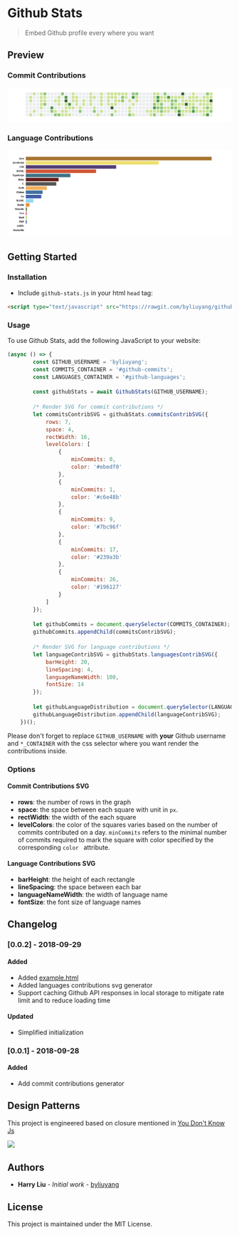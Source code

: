 # Github Stats
> Embed Github profile every where you want

## Preview

### Commit Contributions
![](commits.png)

### Language Contributions
![](languages.png)

## Getting Started
### Installation
- Include `github-stats.js` in your html `head` tag:

```html
<script type="text/javascript" src="https://rawgit.com/byliuyang/github-stats/master/src/github-stats.js"></script>
```

### Usage

To use Github Stats, add the following JavaScript to your website:

```javascript
(async () => {
        const GITHUB_USERNAME = 'byliuyang';
        const COMMITS_CONTAINER = '#github-commits';
        const LANGUAGES_CONTAINER = '#github-languages';

        const githubStats = await GithubStats(GITHUB_USERNAME);

        /* Render SVG for commit contributions */
        let commitsContribSVG = githubStats.commitsContribSVG({
            rows: 7,
            space: 4,
            rectWidth: 16,
            levelColors: [
                {
                    minCommits: 0,
                    color: '#ebedf0'
                },
                {
                    minCommits: 1,
                    color: '#c6e48b'
                },
                {
                    minCommits: 9,
                    color: '#7bc96f'
                },
                {
                    minCommits: 17,
                    color: '#239a3b'
                },
                {
                    minCommits: 26,
                    color: '#196127'
                }
            ]
        });

        let githubCommits = document.querySelector(COMMITS_CONTAINER);
        githubCommits.appendChild(commitsContribSVG);

        /* Render SVG for language contributions */
        let languageContribSVG = githubStats.languagesContribSVG({
            barHeight: 20,
            lineSpacing: 4,
            languageNameWidth: 100,
            fontSize: 14
        });

        let githubLanguageDistribution = document.querySelector(LANGUAGES_CONTAINER);
        githubLanguageDistribution.appendChild(languageContribSVG);
    })();
```

Please don't forget to replace `GITHUB_USERNAME` with **your** Github username and `*_CONTAINER` with the css selector where you want render the contributions inside.

### Options
#### Commit Contributions SVG
- **rows**: the number of rows in the graph
- **space**: the space between each square with unit in `px`.
- **rectWidth**: the width of the each square
- **levelColors**: the color of the squares varies based on the number of commits contributed on a day. `minCommits` refers to the minimal number of commits required to mark the square with color specified by the corresponding `color ` attribute.

#### Language Contributions SVG

- **barHeight**: the height of each rectangle
- **lineSpacing**: the space between each bar
- **languageNameWidth**: the width of language name
- **fontSize**: the font size of language names

## Changelog
### [0.0.2] - 2018-09-29
#### Added
- Added [example.html](examples/example.html)
- Added languages contributions svg generator
- Support caching Github API responses in local storage to mitigate rate limit and to reduce loading time

#### Updated
- Simplified initialization

### [0.0.1] - 2018-09-28
#### Added
- Add commit contributions generator

## Design Patterns
This project is engineered based on closure mentioned in [You Don't Know Js](https://github.com/getify/You-Dont-Know-JS/blob/master/scope%20%26%20closures/README.md)

![](https://github.com/getify/You-Dont-Know-JS/blob/master/scope%20%26%20closures/cover.jpg)

## Authors

- **Harry Liu** - *Initial work* - [byliuyang](https://github.com/byliuyang)

## License
This project is maintained under the MIT License.
